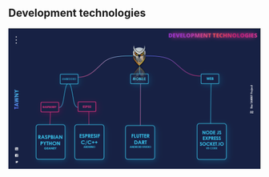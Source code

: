 ## Development technologies 

<p align="center"><img src="https://github.com/seifoueslati/Tawny/blob/main/images/devtech.png" width="910"></p> 
